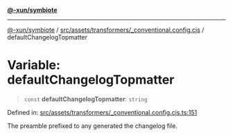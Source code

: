 [**@-xun/symbiote**](../../../../../README.md)

***

[@-xun/symbiote](../../../../../README.md) / [src/assets/transformers/\_conventional.config.cjs](../README.md) / defaultChangelogTopmatter

# Variable: defaultChangelogTopmatter

> `const` **defaultChangelogTopmatter**: `string`

Defined in: [src/assets/transformers/\_conventional.config.cjs.ts:151](https://github.com/Xunnamius/symbiote/blob/0a3ecc9e8bdf9588a85b031431b4261e563bc762/src/assets/transformers/_conventional.config.cjs.ts#L151)

The preamble prefixed to any generated the changelog file.
